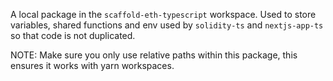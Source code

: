 A local package in the `scaffold-eth-typescript` workspace. Used to store variables, shared functions and env used by `solidity-ts` and `nextjs-app-ts` so that code is not duplicated.

NOTE: Make sure you only use relative paths within this package, this ensures it works with yarn workspaces.
